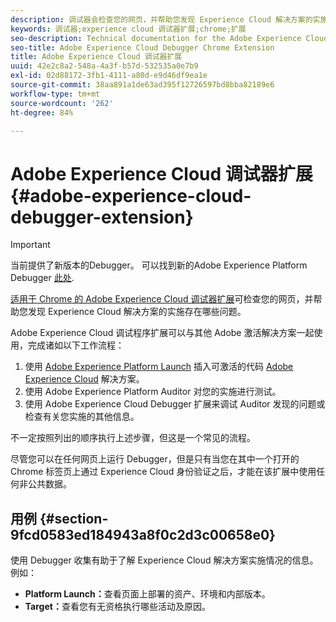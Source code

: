 ```yaml
---
description: 调试器会检查您的网页，并帮助您发现 Experience Cloud 解决方案的实施存在哪些问题
keywords: 调试器;experience cloud 调试器扩展;chrome;扩展
seo-description: Technical documentation for the Adobe Experience Cloud Debugger Chrome Extension - examine your web pages and understand problems with your Experience Cloud solution mplementations
seo-title: Adobe Experience Cloud Debugger Chrome Extension
title: Adobe Experience Cloud 调试器扩展
uuid: 42e2c8a2-548a-4a3f-b57d-532535a0e7b9
exl-id: 02d88172-3fb1-4111-a80d-e9d46df9ea1e
source-git-commit: 38aa891a1de63ad395f12726597bd8bba82189e6
workflow-type: tm+mt
source-wordcount: '262'
ht-degree: 84%

---
```


# Adobe Experience Cloud 调试器扩展{#adobe-experience-cloud-debugger-extension}

>[!IMPORTANT]
>
>当前提供了新版本的Debugger。 可以找到新的Adobe Experience Platform Debugger [此处](https://chrome.google.com/webstore/detail/adobe-experience-platform/bfnnokhpnncpkdmbokanobigaccjkpob).

[适用于 Chrome 的 Adobe Experience Cloud 调试器扩展](https://chrome.google.com/webstore/detail/adobe-experience-cloud-de/ocdmogmohccmeicdhlhhgepeaijenapj)可检查您的网页，并帮助您发现 Experience Cloud 解决方案的实施存在哪些问题。

Adobe Experience Cloud 调试程序扩展可以与其他 Adobe 激活解决方案一起使用，完成诸如以下工作流程：

1. 使用 [Adobe Experience Platform Launch](https://experienceleague.adobe.com/docs/launch/using/home.html?lang=zh-Hans) 插入可激活的代码 [Adobe Experience Cloud](https://experienceleague.adobe.com/docs/home.html) 解决方案。
1. 使用 Adobe Experience Platform Auditor 对您的实施进行测试。
1. 使用 Adobe Experience Cloud Debugger 扩展来调试 Auditor 发现的问题或检查有关您实施的其他信息。

不一定按照列出的顺序执行上述步骤，但这是一个常见的流程。

尽管您可以在任何网页上运行 Debugger，但是只有当您在其中一个打开的 Chrome 标签页上通过 Experience Cloud 身份验证之后，才能在该扩展中使用任何非公共数据。

## 用例 {#section-9fcd0583ed184943a8f0c2d3c00658e0}

使用 Debugger 收集有助于了解 Experience Cloud 解决方案实施情况的信息。例如：

* **Platform Launch：**&#x200B;查看页面上部署的资产、环境和内部版本。
* **Target：**&#x200B;查看您有无资格执行哪些活动及原因。
